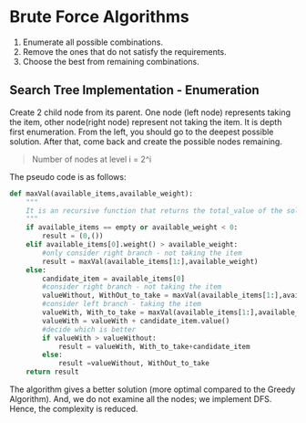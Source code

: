 # Brute Force Algorithms 

1. Enumerate all possible combinations.
2. Remove the ones that do not satisfy the requirements.
3. Choose the best from remaining combinations.

## Search Tree Implementation - Enumeration
Create 2 child node from its parent. One node (left node) represents taking the item,  other  node(right node) represent not taking the item. It is depth first enumeration. From the left, you should go to the deepest possible solution. After that, come back and create the possible nodes remaining.

> Number of nodes at level i = 2^i

The pseudo code is as follows:

``` python
def maxVal(available_items,available_weight):
    """
    It is an recursive function that returns the total_value of the solution and the items
    """
    if available_items == empty or available_weight < 0:
        result = (0,())
    elif available_items[0].weight() > available_weight: 
        #only consider right branch - not taking the item
        result = maxVal(available_items[1:],available_weight)
    else: 
        candidate_item = available_items[0]
        #consider right branch - not taking the item 
        valueWithout, WithOut_to_take = maxVal(available_items[1:],available_weight)
        #consider left branch - taking the item
        valueWith, With_to_take = maxVal(available_items[1:],available_weight - candidate_item.weight())
        valueWith = valueWith + candidate_item.value()
        #decide which is better
        if valueWith > valueWithout:
            result = valueWith, With_to_take+candidate_item 
        else:
            result =valueWithout, WithOut_to_take
    return result
```

The algorithm gives a better solution (more optimal compared to the Greedy Algorithm). And, we do not examine all the nodes; we implement DFS. Hence, the complexity is reduced.

